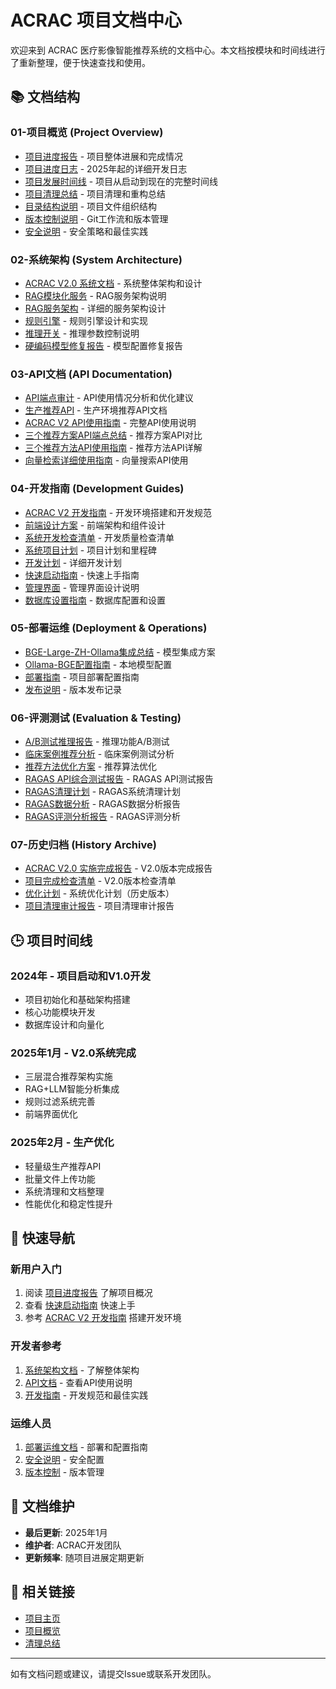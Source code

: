 # ACRAC 项目文档中心

欢迎来到 ACRAC 医疗影像智能推荐系统的文档中心。本文档按模块和时间线进行了重新整理，便于快速查找和使用。

## 📚 文档结构

### 01-项目概览 (Project Overview)
- [项目进度报告](01-project-overview/PROJECT_PROGRESS_REPORT.md) - 项目整体进展和完成情况
- [项目进度日志](01-project-overview/PROJECT_PROGRESS_LOG.md) - 2025年起的详细开发日志
- [项目发展时间线](01-project-overview/PROJECT_TIMELINE.md) - 项目从启动到现在的完整时间线
- [项目清理总结](01-project-overview/CLEANUP_SUMMARY.md) - 项目清理和重构总结
- [目录结构说明](01-project-overview/DIRECTORY_STRUCTURE.md) - 项目文件组织结构
- [版本控制说明](01-project-overview/VERSION_CONTROL.md) - Git工作流和版本管理
- [安全说明](01-project-overview/SECURITY.md) - 安全策略和最佳实践

### 02-系统架构 (System Architecture)
- [ACRAC V2.0 系统文档](02-system-architecture/ACRAC_V2_系统文档.md) - 系统整体架构和设计
- [RAG模块化服务](02-system-architecture/RAG_MODULAR_SERVICE.md) - RAG服务架构说明
- [RAG服务架构](02-system-architecture/rag_service_arch.md) - 详细的服务架构设计
- [规则引擎](02-system-architecture/rules_engine.md) - 规则引擎设计和实现
- [推理开关](02-system-architecture/INFERENCE_SWITCHES.md) - 推理参数控制说明
- [硬编码模型修复报告](02-system-architecture/HARDCODED_MODEL_FIX_REPORT.md) - 模型配置修复报告

### 03-API文档 (API Documentation)
- [API端点审计](03-api-documentation/API_ENDPOINTS_AUDIT.md) - API使用情况分析和优化建议
- [生产推荐API](03-api-documentation/PRODUCTION_RECOMMENDATION_API.md) - 生产环境推荐API文档
- [ACRAC V2 API使用指南](03-api-documentation/ACRAC_V2_API使用指南.md) - 完整API使用说明
- [三个推荐方案API端点总结](03-api-documentation/ACRAC_V2_三个推荐方案API端点总结.md) - 推荐方案API对比
- [三个推荐方法API使用指南](03-api-documentation/ACRAC_V2_三个推荐方法API使用指南.md) - 推荐方法API详解
- [向量检索详细使用指南](03-api-documentation/向量检索详细使用指南.md) - 向量搜索API使用

### 04-开发指南 (Development Guides)
- [ACRAC V2 开发指南](04-development-guides/ACRAC_V2_开发指南.md) - 开发环境搭建和开发规范
- [前端设计方案](04-development-guides/ACRAC前端设计方案.md) - 前端架构和组件设计
- [系统开发检查清单](04-development-guides/ACRAC系统开发检查清单.md) - 开发质量检查清单
- [系统项目计划](04-development-guides/ACRAC系统项目计划.md) - 项目计划和里程碑
- [开发计划](04-development-guides/开发计划.md) - 详细开发计划
- [快速启动指南](04-development-guides/快速启动指南.md) - 快速上手指南
- [管理界面](04-development-guides/admin_ui.md) - 管理界面设计说明
- [数据库设置指南](04-development-guides/DATABASE_SETUP_GUIDE.md) - 数据库配置和设置

### 05-部署运维 (Deployment & Operations)
- [BGE-Large-ZH-Ollama集成总结](05-deployment/BGE-Large-ZH-Ollama集成总结.md) - 模型集成方案
- [Ollama-BGE配置指南](05-deployment/Ollama-BGE配置指南.md) - 本地模型配置
- [部署指南](05-deployment/DEPLOYMENT_GUIDE.md) - 项目部署配置指南
- [发布说明](05-deployment/RELEASE_NOTES.md) - 版本发布记录

### 06-评测测试 (Evaluation & Testing)
- [A/B测试推理报告](06-evaluation-testing/AB_TEST_SHOW_REASONING_REPORT.md) - 推理功能A/B测试
- [临床案例推荐分析](06-evaluation-testing/ACRAC_V2_临床案例推荐分析.md) - 临床案例测试分析
- [推荐方法优化方案](06-evaluation-testing/ACRAC_V2_推荐方法优化方案.md) - 推荐算法优化
- [RAGAS API综合测试报告](06-evaluation-testing/RAGAS_API_COMPREHENSIVE_TEST_REPORT.md) - RAGAS API测试报告
- [RAGAS清理计划](06-evaluation-testing/RAGAS_CLEANUP_PLAN.md) - RAGAS系统清理计划
- [RAGAS数据分析](06-evaluation-testing/RAGAS_DATA_INPUT_ANALYSIS.md) - RAGAS数据分析报告
- [RAGAS评测分析报告](06-evaluation-testing/RAGAS_EVALUATION_ANALYSIS_REPORT.md) - RAGAS评测分析

### 07-历史归档 (History Archive)
- [ACRAC V2.0 实施完成报告](07-history-archive/ACRAC_V2_智能推荐系统实施完成报告.md) - V2.0版本完成报告
- [项目完成检查清单](07-history-archive/ACRAC_V2_项目完成检查清单.md) - V2.0版本检查清单
- [优化计划](07-history-archive/OPTIMIZATION_PLAN.md) - 系统优化计划（历史版本）
- [项目清理审计报告](07-history-archive/PROJECT_CLEANUP_AUDIT_REPORT.md) - 项目清理审计报告

## 🕒 项目时间线

### 2024年 - 项目启动和V1.0开发
- 项目初始化和基础架构搭建
- 核心功能模块开发
- 数据库设计和向量化

### 2025年1月 - V2.0系统完成
- 三层混合推荐架构实施
- RAG+LLM智能分析集成
- 规则过滤系统完善
- 前端界面优化

### 2025年2月 - 生产优化
- 轻量级生产推荐API
- 批量文件上传功能
- 系统清理和文档整理
- 性能优化和稳定性提升

## 🚀 快速导航

### 新用户入门
1. 阅读 [项目进度报告](01-project-overview/PROJECT_PROGRESS_REPORT.md) 了解项目概况
2. 查看 [快速启动指南](04-development-guides/快速启动指南.md) 快速上手
3. 参考 [ACRAC V2 开发指南](04-development-guides/ACRAC_V2_开发指南.md) 搭建开发环境

### 开发者参考
1. [系统架构文档](02-system-architecture/ACRAC_V2_系统文档.md) - 了解整体架构
2. [API文档](03-api-documentation/) - 查看API使用说明
3. [开发指南](04-development-guides/) - 开发规范和最佳实践

### 运维人员
1. [部署运维文档](05-deployment/) - 部署和配置指南
2. [安全说明](01-project-overview/SECURITY.md) - 安全配置
3. [版本控制](01-project-overview/VERSION_CONTROL.md) - 版本管理

## 📝 文档维护

- **最后更新**: 2025年1月
- **维护者**: ACRAC开发团队
- **更新频率**: 随项目进展定期更新

## 🔗 相关链接

- [项目主页](../README.md)
- [项目概览](../PROJECT_OVERVIEW.md)
- [清理总结](../CLEANUP_SUMMARY.md)

---

如有文档问题或建议，请提交Issue或联系开发团队。
